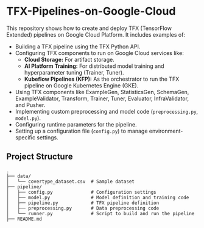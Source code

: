 # TFX-Pipelines-on-Google-Cloud
This repository shows how to create and deploy TFX (TensorFlow Extended) pipelines on Google Cloud Platform.
It includes examples of:

- Building a TFX pipeline using the TFX Python API.
- Configuring TFX components to run on Google Cloud services like:
    - **Cloud Storage:** For artifact storage.
    - **AI Platform Training:** For distributed model training and hyperparameter tuning (Trainer, Tuner).
    - **Kubeflow Pipelines (KFP):** As the orchestrator to run the TFX pipeline on Google Kubernetes Engine (GKE).
- Using TFX components like ExampleGen, StatisticsGen, SchemaGen, ExampleValidator, Transform, Trainer, Tuner, Evaluator, InfraValidator, and Pusher.
- Implementing custom preprocessing and model code (`preprocessing.py`, `model.py`).
- Configuring runtime parameters for the pipeline.
- Setting up a configuration file (`config.py`) to manage environment-specific settings.

## Project Structure

```
.
├── data/
│   └── covertype_dataset.csv  # Sample dataset
├── pipeline/
│   ├── config.py              # Configuration settings
│   ├── model.py               # Model definition and training code
│   ├── pipeline.py            # TFX pipeline definition
│   ├── preprocessing.py       # Data preprocessing code
│   └── runner.py              # Script to build and run the pipeline
├── README.md
